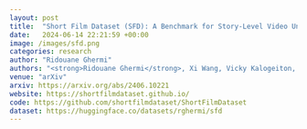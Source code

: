 ```yaml
---
layout: post
title:  "Short Film Dataset (SFD): A Benchmark for Story-Level Video Understanding"
date:   2024-06-14 22:21:59 +00:00
image: /images/sfd.png
categories: research
author: "Ridouane Ghermi"
authors: "<strong>Ridouane Ghermi</strong>, Xi Wang, Vicky Kalogeiton, Ivan Laptev"
venue: "arXiv"
arxiv: https://arxiv.org/abs/2406.10221
website: https://shortfilmdataset.github.io/
code: https://github.com/shortfilmdataset/ShortFilmDataset
dataset: https://huggingface.co/datasets/rghermi/sfd
---
```

